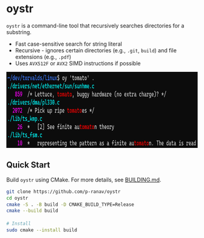 # oystr

`oystr` is a command-line tool that recursively searches directories for a substring.

* Fast case-sensitive search for string literal
* Recursive - ignores certain directories (e.g., `.git`, `build`) and file extensions (e.g., `.pdf`)
* Uses `AVX512F` or `AVX2` SIMD instructions if possible

<p align="center">
  <img height="200" src="images/demo.png"/>  
</p>

## Quick Start

Build `oystr` using CMake. For more details, see [BUILDING.md](https://github.com/p-ranav/oystr/blob/master/BUILDING.md).

```bash
git clone https://github.com/p-ranav/oystr
cd oystr
cmake -S . -B build -D CMAKE_BUILD_TYPE=Release
cmake --build build

# Install
sudo cmake --install build
```
